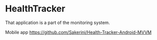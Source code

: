 # HealthTracker

That application is a part of the monitoring system.

Mobile app https://github.com/Sakerini/Health-Tracker-Android-MVVM
